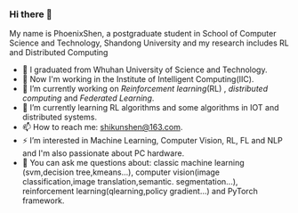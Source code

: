 ### Hi there 👋

<!--
**Phoenix-Shen/Phoenix-Shen** is a ✨ _special_ ✨ repository because its `README.md` (this file) appears on your GitHub profile.

Here are some ideas to get you started:

- 🔭 I’m currently working on ...
- 🌱 I’m currently learning ...
- 👯 I’m looking to collaborate on ...
- 🤔 I’m looking for help with ...
- 💬 Ask me about ...
- 📫 How to reach me: ...
- 😄 Pronouns: ...
- ⚡ Fun fact: ...
-->
My name is PhoenixShen, a postgraduate student in School of Computer Science and Technology, Shandong University and my research includes RL and Distributed Computing
- 👯 I graduated from Whuhan University of Science and Technology.
- 💬 Now I'm working in the Institute of Intelligent Computing(IIC).
- 🔭 I’m currently working on *Reinforcement learning*(RL) , *distributed computing* and *Federated Learning*.
- 🌱 I’m currently learning RL algorithms and some algorithms in IOT and distributed systems.
- 📫 How to reach me: shikunshen@163.com.
- ⚡ I’m interested in Machine Learning, Computer Vision, RL, FL and NLP and I'm also passionate about PC hardware.
- 💬 You can ask me questions about: classic machine learning (svm,decision tree,kmeans...), computer vision(image classification,image translation,semantic. segmentation...), reinforcement learning(qlearning,policy gradient...) and PyTorch framework.





